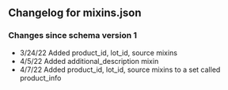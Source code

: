 ## Changelog for mixins.json

### Changes since schema version 1

* 3/24/22 Added product_id, lot_id, source mixins
* 4/5/22 Added additional_description mixin 
* 4/7/22 Added product_id, lot_id, source mixins to a set called product_info 
